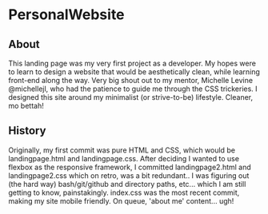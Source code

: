 # PersonalWebsite

## About

This landing page was my very first project as a developer. My hopes were to learn to design a website that would be aesthetically clean, while learning front-end along the way. Very big shout out to my mentor, Michelle Levine @michellejl, who had the patience to guide me through the CSS trickeries. I designed this site around my minimalist (or strive-to-be) lifestyle. Cleaner, mo bettah!

## History

Originally, my first commit was pure HTML and CSS, which would be landingpage.html and landingpage.css. After deciding I wanted to use flexbox as the responsive framework, I committed landingpage2.html and landingpage2.css which on retro, was a bit redundant.. I was figuring out (the hard way) bash/git/github and directory paths, etc... which I am still getting to know, painstakingly. index.css was the most recent commit, making my site mobile friendly. On queue, 'about me' content... ugh! 
